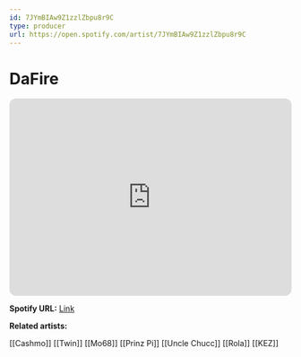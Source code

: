 ```yaml
---
id: 7JYmBIAw9Z1zzlZbpu8r9C
type: producer
url: https://open.spotify.com/artist/7JYmBIAw9Z1zzlZbpu8r9C
---
```

# DaFire

<iframe style="border-radius:12px" src="https://open.spotify.com/embed/artist/7JYmBIAw9Z1zzlZbpu8r9C" width="100%" height="352" frameBorder="0" allowfullscreen="" allow="autoplay; clipboard-write; encrypted-media; fullscreen; picture-in-picture" loading="lazy"></iframe>

**Spotify URL:** [Link](https://open.spotify.com/artist/7JYmBIAw9Z1zzlZbpu8r9C)

**Related artists:**

[[Cashmo]]
[[Twin]]
[[Mo68]]
[[Prinz Pi]]
[[Uncle Chucc]]
[[Rola]]
[[KEZ]]
